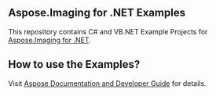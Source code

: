 ## Aspose.Imaging for .NET Examples

This repository contains C# and VB.NET Example Projects for [Aspose.Imaging for .NET](https://products.aspose.com/imaging/net).

## How to use the Examples?

Visit [Aspose Documentation and Developer Guide](https://docs.aspose.com/display/imagingnet/How+to+Run+the+Examples) for details.

